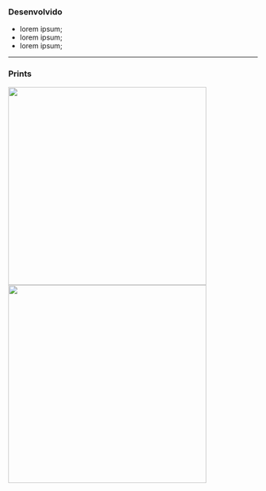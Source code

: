 ### Desenvolvido

- lorem ipsum;
- lorem ipsum;
- lorem ipsum;

---

### Prints

<img width="400" src="" />
<img width="400" src="" />